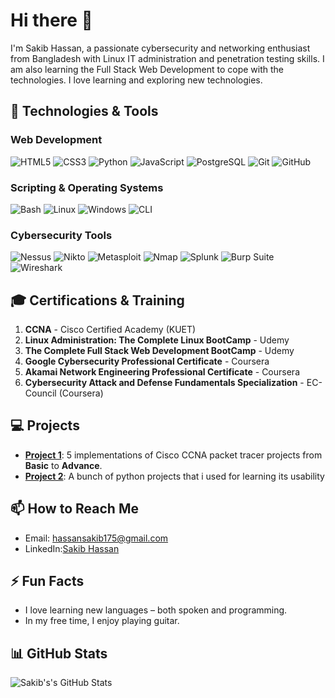 # Hi there 👋

I'm Sakib Hassan, a passionate cybersecurity and networking enthusiast from Bangladesh with Linux IT administration and penetration testing skills. I am also learning the Full Stack Web Development to cope with the technologies. I love learning and exploring new technologies.

## 🔧 Technologies & Tools

### Web Development
![HTML5](https://img.shields.io/badge/HTML5-333333?style=for-the-badge&logo=html5)
![CSS3](https://img.shields.io/badge/CSS3-333333?style=for-the-badge&logo=css3&logoColor=1572B6)
![Python](https://img.shields.io/badge/-Python-333333?style=flat&logo=python)
![JavaScript](https://img.shields.io/badge/JavaScript-333333?style=for-the-badge&logo=javascript)
![PostgreSQL](https://img.shields.io/badge/PostgreSQL-333333?style=for-the-badge&logo=postgresql)
![Git](https://img.shields.io/badge/Git-333333?style=for-the-badge&logo=git)
![GitHub](https://img.shields.io/badge/GitHub-333333?style=for-the-badge&logo=github)

### Scripting & Operating Systems
![Bash](https://img.shields.io/badge/Bash-333333?style=for-the-badge&logo=gnu-bash)
![Linux](https://img.shields.io/badge/Linux-333333?style=for-the-badge&logo=linux)
![Windows](https://img.shields.io/badge/Windows-333333?style=for-the-badge&logo=windows)
![CLI](https://img.shields.io/badge/CLI-333333?style=for-the-badge&logo=windowsterminal)

### Cybersecurity Tools
![Nessus](https://img.shields.io/badge/Nessus-333333?style=for-the-badge&logo=tenable)
![Nikto](https://img.shields.io/badge/-Nikto-333333?style=flat&logo=linux)
![Metasploit](https://img.shields.io/badge/Metasploit-333333?style=for-the-badge&logo=metasploit)
![Nmap](https://img.shields.io/badge/Nmap-333333?style=for-the-badge&logo=nmap)
![Splunk](https://img.shields.io/badge/Splunk-333333?style=for-the-badge&logo=splunk)
![Burp Suite](https://img.shields.io/badge/Burp_Suite-333333?style=for-the-badge&logo=burpsuite)
![Wireshark](https://img.shields.io/badge/Wireshark-333333?style=for-the-badge&logo=wireshark)

## 🎓 Certifications & Training

1. **CCNA** - Cisco Certified Academy (KUET)
2. **Linux Administration: The Complete Linux BootCamp** - Udemy
3. **The Complete Full Stack Web Development BootCamp** - Udemy
4. **Google Cybersecurity Professional Certificate** - Coursera
5. **Akamai Network Engineering Professional Certificate** - Coursera
6. **Cybersecurity Attack and Defense Fundamentals Specialization** - EC-Council (Coursera)

## 💻 Projects

- **[Project 1](https://github.com/prangon59/cisco-ccna-practical-projects)**: 5 implementations of Cisco CCNA packet tracer projects from **Basic** to **Advance**.
- **[Project 2](https://github.com/prangon59/python-projects)**: A bunch of python projects that i used for learning its usability

## 📫 How to Reach Me

- Email: [hassansakib175@gmail.com](mailto:hassansakib175@gmail.com)
- LinkedIn:[Sakib Hassan](https://www.linkedin.com/in/prangon59/)

## ⚡ Fun Facts

- I love learning new languages – both spoken and programming.
- In my free time, I enjoy playing guitar.


## 📊 GitHub Stats

![Sakib's's GitHub Stats](https://github-readme-stats.vercel.app/api?username=prangon59&show_icons=true&theme=radical)
